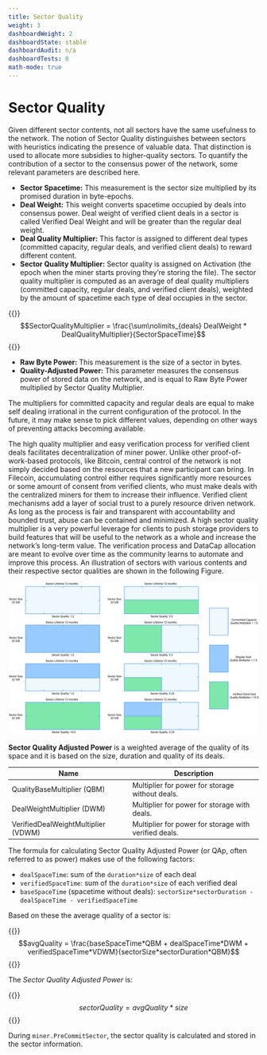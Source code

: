 ```yaml
---
title: Sector Quality
weight: 3
dashboardWeight: 2
dashboardState: stable
dashboardAudit: n/a
dashboardTests: 0
math-mode: true
---
```


# Sector Quality

Given different sector contents, not all sectors have the same usefulness to the network. The notion of Sector Quality distinguishes between sectors with heuristics indicating the presence of valuable data. That distinction is used to allocate more subsidies to higher-quality sectors. To quantify the contribution of a sector to the consensus power of the network, some relevant parameters are described here.

- **Sector Spacetime:** This measurement is the sector size multiplied by its promised duration in byte-epochs.
- **Deal Weight:** This weight converts spacetime occupied by deals into consensus power. Deal weight of verified client deals in a sector is called Verified Deal Weight and will be greater than the regular deal weight.
- **Deal Quality Multiplier:** This factor is assigned to different deal types (committed
capacity, regular deals, and verified client deals) to reward different content.
- **Sector Quality Multiplier:** Sector quality is assigned on Activation (the epoch when the miner starts proving theyʼre storing the file). The sector quality multiplier is computed as an average of deal quality multipliers (committed capacity, regular deals, and verified client deals), weighted by the amount of spacetime each type of deal occupies in the sector.

{{<katex>}}
$$SectorQualityMultiplier = \frac{\sum\nolimits_{deals} DealWeight * DealQualityMultiplier}{SectorSpaceTime}$$
{{</katex>}}

- **Raw Byte Power:** This measurement is the size of a sector in bytes.
- **Quality-Adjusted Power:** This parameter measures the consensus power of stored data on the network, and is equal to Raw Byte Power multiplied by Sector Quality Multiplier.

The multipliers for committed capacity and regular deals are equal to make self dealing irrational in the current configuration of the protocol. In the future, it may make sense to pick different values, depending on other ways of preventing attacks becoming available.

The high quality multiplier and easy verification process for verified client deals facilitates decentralization of miner power. Unlike other proof-of-work-based protocols, like Bitcoin, central control of the network is not simply decided based on the resources that a new participant can bring. In Filecoin, accumulating control either requires significantly more resources or some amount of consent from verified clients, who must make deals with the centralized miners for them to increase their influence. Verified client mechanisms add a layer of social trust to a purely resource driven network. As long as the process is fair and transparent with accountability and bounded trust, abuse can be contained and minimized. A high sector quality multiplier is a very powerful leverage for clients to push storage providers to build features that will be useful to the network as a whole and increase the networkʼs long-term value. The verification process and DataCap allocation are meant to evolve over time as the community learns to automate and improve this process. An illustration of sectors with various contents and their respective sector qualities are shown in the following Figure.

![Sector Quality](sector-quality.jpg)


**Sector Quality Adjusted Power** is a weighted average of the quality of its space and it is based on the size, duration and quality of its deals.

| Name                         | Description                                           |
|------------------------------|-------------------------------------------------------|
| QualityBaseMultiplier (QBM)  | Multiplier for power for storage without deals.       |
| DealWeightMultiplier  (DWM)  | Multiplier for power for storage with deals.          |
| VerifiedDealWeightMultiplier (VDWM) | Multiplier for power for storage with verified deals. |


The formula for calculating Sector Quality Adjusted Power (or QAp, often referred to as power) makes use of the following factors:
- `dealSpaceTime`: sum of the `duration*size` of each deal
- `verifiedSpaceTime`: sum of the `duration*size` of each verified deal
- `baseSpaceTime` (spacetime without deals): `sectorSize*sectorDuration - dealSpaceTime - verifiedSpaceTime`

Based on these the average quality of a sector is:


{{<katex>}}
$$avgQuality = \frac{baseSpaceTime*QBM + dealSpaceTime*DWM + verifiedSpaceTime*VDWM}{sectorSize*sectorDuration*QBM}$$
{{</katex>}}

The _Sector Quality Adjusted Power_ is:

{{<katex>}}
$$sectorQuality = avgQuality*size$$
{{</katex>}}

During `miner.PreCommitSector`, the sector quality is calculated and stored in the sector information.
